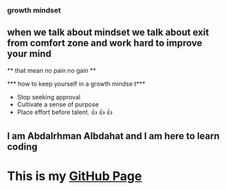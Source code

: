 ### growth mindset
## when we talk about mindset we talk about exit from comfort zone and work hard to improve your mind
** that mean no pain no gain **

*** how to keep yourself in a growth mindse t***
- Stop seeking approval
- Cultivate a sense of purpose
- Place effort before talent.
:+1: :+1: :+1:

## I am Abdalrhman Albdahat and I am here to learn coding
# This is my [GitHub Page](https://github.com/boodah96)
